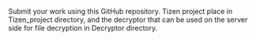 Submit your work using this GitHub repository. Tizen project place in Tizen_project directory, and the decryptor that can be used on the server side for file decryption in Decryptor directory.